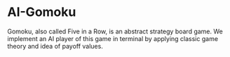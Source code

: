 # AI-Gomoku

Gomoku, also called Five in a Row, is an abstract strategy board game. We implement an AI player of this game in terminal by applying classic game theory and idea of payoff values.
